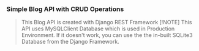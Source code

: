 ### Simple Blog API with CRUD Operations
> This Blog API is created with Django REST Framework
> [!NOTE]
> This API uses MySQLClient Database which is used in Production Environment.
> If it doesn't work, you can use the the in-built SQLite3 Database from the Django Framework.
